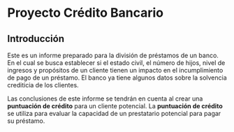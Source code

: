 # Proyecto Crédito Bancario 

## Introducción 

Este es un informe preparado para la división de préstamos de un banco. En el cual se busca establecer si el estado civil, el número de hijos, nivel de ingresos y propósitos de un cliente tienen un impacto en el incumplimiento de pago de un préstamo. El banco ya tiene algunos datos sobre la solvencia crediticia de los clientes.

Las conclusiones de este informe se tendrán en cuenta al crear una **puntuación de crédito** para un cliente potencial. La **puntuación de crédito** se utiliza para evaluar la capacidad de un prestatario potencial para pagar su préstamo.
